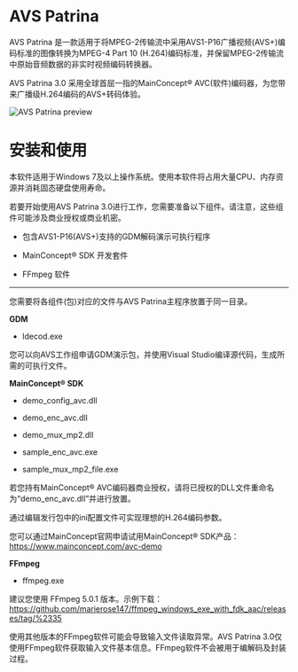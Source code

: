 # AVS Patrina

AVS Patrina 是一款适用于将MPEG-2传输流中采用AVS1-P16广播视频(AVS+)编码标准的图像转换为MPEG-4 Part 10 (H.264)编码标准，并保留MPEG-2传输流中原始音频数据的非实时视频编码转换器。

AVS Patrina 3.0 采用全球首屈一指的MainConcept® AVC(软件)编码器，为您带来广播级H.264编码的AVS+转码体验。


![AVS Patrina preview](https://thumbs2.imgbox.com/06/58/QSKdHyND_t.png)


# 安装和使用

本软件适用于Windows 7及以上操作系统。使用本软件将占用大量CPU、内存资源并消耗固态硬盘使用寿命。

若要开始使用AVS Patrina 3.0进行工作，您需要准备以下组件。请注意，这些组件可能涉及商业授权或商业机密。

- 包含AVS1-P16(AVS+)支持的GDM解码演示可执行程序

- MainConcept® SDK 开发套件

- FFmpeg 软件

---

您需要将各组件(包)对应的文件与AVS Patrina主程序放置于同一目录。

**GDM**

- ldecod.exe

您可以向AVS工作组申请GDM演示包，并使用Visual Studio编译源代码，生成所需的可执行文件。

**MainConcept® SDK**

- demo_config_avc.dll

- demo_enc_avc.dll

- demo_mux_mp2.dll

- sample_enc_avc.exe

- sample_mux_mp2_file.exe

若您持有MainConcept® AVC编码器商业授权，请将已授权的DLL文件重命名为“demo_enc_avc.dll”并进行放置。

通过编辑发行包中的ini配置文件可实现理想的H.264编码参数。

您可以通过MainConcept官网申请试用MainConcept® SDK产品：https://www.mainconcept.com/avc-demo

**FFmpeg**

- ffmpeg.exe

建议您使用 FFmpeg 5.0.1 版本。示例下载：https://github.com/marierose147/ffmpeg_windows_exe_with_fdk_aac/releases/tag/%2335

使用其他版本的FFmpeg软件可能会导致输入文件读取异常。AVS Patrina 3.0仅使用FFmpeg软件获取输入文件基本信息。FFmpeg软件不会被用于编解码及封装过程。
